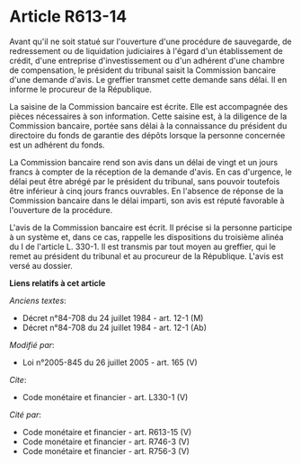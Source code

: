 # Article R613-14

Avant qu'il ne soit statué sur l'ouverture d'une procédure de sauvegarde, de redressement ou de liquidation judiciaires à
l'égard d'un établissement de crédit, d'une entreprise d'investissement ou d'un adhérent d'une chambre de compensation, le
président du tribunal saisit la Commission bancaire d'une demande d'avis. Le greffier transmet cette demande sans délai. Il
en informe le procureur de la République. 

La saisine de la Commission bancaire est écrite. Elle est accompagnée des pièces nécessaires à son information. Cette saisine
est, à la diligence de la Commission bancaire, portée sans délai à la connaissance du président du directoire du fonds de
garantie des dépôts lorsque la personne concernée est un adhérent du fonds. 

La Commission bancaire rend son avis dans un délai de vingt et un jours francs à compter de la réception de la demande
d'avis. En cas d'urgence, le délai peut être abrégé par le président du tribunal, sans pouvoir toutefois être inférieur à
cinq jours francs ouvrables. En l'absence de réponse de la Commission bancaire dans le délai imparti, son avis est réputé
favorable à l'ouverture de la procédure. 

L'avis de la Commission bancaire est écrit. Il précise si la personne participe à un système et, dans ce cas, rappelle les
dispositions du troisième alinéa du I de l'article L. 330-1. Il est transmis par tout moyen au greffier, qui le remet au
président du tribunal et au procureur de la République. L'avis est versé au dossier.

**Liens relatifs à cet article**

_Anciens textes_:

  - Décret n°84-708 du 24 juillet 1984 - art. 12-1 (M)
  - Décret n°84-708 du 24 juillet 1984 - art. 12-1 (Ab)

_Modifié par_:

  - Loi n°2005-845 du 26 juillet 2005 - art. 165 (V)

_Cite_:

  - Code monétaire et financier - art. L330-1 (V)

_Cité par_:

  - Code monétaire et financier - art. R613-15 (V)
  - Code monétaire et financier - art. R746-3 (V)
  - Code monétaire et financier - art. R756-3 (V)
